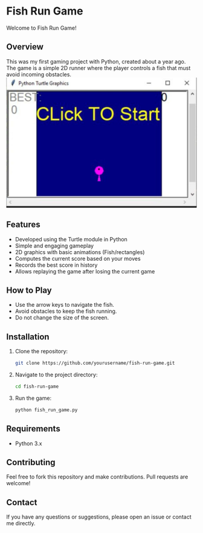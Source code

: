 # Fish Run Game

Welcome to Fish Run Game!

## Overview
This was my first gaming project with Python, created about a year ago. The game is a simple 2D runner where the player controls a fish that must avoid incoming obstacles.
![Fish Run Game Screenshot](https://github.com/Saman833/fish-run-game/blob/main/start_game.jpg)
## Features
- Developed using the Turtle module in Python
- Simple and engaging gameplay
- 2D graphics with basic animations (Fish/rectangles)
- Computes the current score based on your moves
- Records the best score in history
- Allows replaying the game after losing the current game

## How to Play
- Use the arrow keys to navigate the fish.
- Avoid obstacles to keep the fish running.
- Do not change the size of the screen.

## Installation
1. Clone the repository:
    ```bash
    git clone https://github.com/yourusername/fish-run-game.git
    ```
2. Navigate to the project directory:
    ```bash
    cd fish-run-game
    ```
3. Run the game:
    ```bash
    python fish_run_game.py
    ```

## Requirements
- Python 3.x

## Contributing
Feel free to fork this repository and make contributions. Pull requests are welcome!

## Contact
If you have any questions or suggestions, please open an issue or contact me directly.
